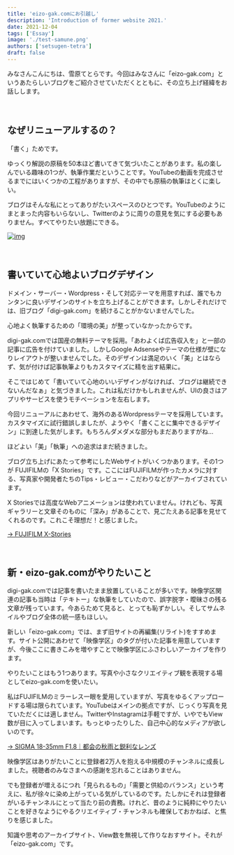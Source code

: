 ```yaml
---
title: 'eizo-gak.comにお引越し'
description: 'Introduction of former website 2021.'
date: 2021-12-04
tags: ['Essay']
image: './test-samune.png'
authors: ['setsugen-tetra']
draft: false
---
```



みなさんこんにちは、雪原てとらです。今回はみなさんに「eizo-gak.com」というあたらしいブログをご紹介させていただくとともに、その立ち上げ経緯をお話しします。

　


## なぜリニューアルするの？

「書く」ためです。

ゆっくり解説の原稿を50本ほど書いてきて気づいたことがあります。私の楽しんでいる趣味の1つが、執筆作業だということです。YouTubeの動画を完成させるまでにはいくつかの工程がありますが、その中でも原稿の執筆はとくに楽しい。

ブログはそんな私にとってありがたいスペースのひとつです。YouTubeのようにまとまった内容もいらないし、Twitterのように周りの意見を気にする必要もありません。すべてやりたい放題にできる。

[![img](/images/blog/2021-12-04/image.jpg)](/images/blog/2021-12-04/image.jpg)

　
## 書いていて心地よいブログデザイン

ドメイン・サーバー・Wordpress・そして対応テーマを用意すれば、誰でもカンタンに良いデザインのサイトを立ち上げることができます。しかしそれだけでは、旧ブログ「digi-gak.com」を続けることがかないませんでした。

心地よく執筆するための「環境の美」が整っていなかったからです。

digi-gak.comでは国産の無料テーマを採用。「あわよくば広告収入を」と一部の記事に広告を付けていました。しかしGoogle Adsenseやテーマの仕様が壁になりレイアウトが整いませんでした。そのデザインは満足のいく「美」とはならず、気が付けば記事執筆よりもカスタマイズに精を出す結果に。

そこではじめて「書いていて心地のいいデザインがなければ、ブログは継続できないんだなぁ」と気づきました。これは私だけかもしれませんが、UIの良さはアプリやサービスを使うモチベーションを左右します。

今回リニューアルにあわせて、海外のあるWordpressテーマを採用しています。カスタマイズに試行錯誤しましたが、ようやく「書くことに集中できるデザイン」に到達した気がします。もちろんダメダメな部分もまだありますがね…

ほどよい「美」「執筆」への追求はまだ続きました。

ブログ立ち上げにあたって参考にしたWebサイトがいくつかあります。その1つが FUJIFILMの「X Stories」です。ここにはFUJIFILMが作ったカメラに対する、写真家や開発者たちのTips・レビュー・こだわりなどがアーカイブされています。

X Storiesでは高度なWebアニメーションは使われていません。けれども、写真ギャラリーと文章そのものに「深み」があることで、見ごたえある記事を見せてくれるのです。これこそ理想だ！と感じました。

[→ FUJIFILM X-Stories](https://fujifilm-x.com/ja-jp/stories/)

　

## 新・eizo-gak.comがやりたいこと

digi-gak.comでは記事を書いたまま放置していることが多いです。映像学区関連の記事も当時は「テキトー」な執筆をしていたので、誤字脱字・曖昧さの残る文章が残っています。今あらためて見ると、とっても恥ずかしい。そしてサムネイルやブログ全体の統一感もほしい。

新しい「eizo-gak.com」では、まず旧サイトの再編集(リライト)をすすめます。サイト公開にあわせて「映像学区」のタグが付いた記事を用意していますが、今後ここに書きこみを増やすことで映像学区にふさわしいアーカイブを作ります。

やりたいことはもう1つあります。写真や小さなクリエイティブ観を表現する場としてeizo-gak.comを使いたい。

私はFUJIFILMのミラーレス一眼を愛用していますが、写真をゆるくアップロードする場は限られています。YouTubeはメインの拠点ですが、じっくり写真を見ていただくには適しません。TwitterやInstagramは手軽ですが、いやでもView数が目に入ってしまいます。もっとゆったりした、自己中心的なメディアが欲しいのです。

[→ SIGMA 18-35mm F1.8｜都会の秋雨と鋭利なレンズ](https://eizo-gak.com/sigma1835-202111/)

映像学区はありがたいことに登録者2万人を抱える中規模のチャンネルに成長しました。視聴者のみなさまへの感謝を忘れることはありません。

でも登録者が増えるにつれ「見られるもの」「需要と供給のバランス」という考えに、私が徐々に染め上がっている気がしているのです。たしかにそれは登録者がいるチャンネルにとって当たり前の責務。けれど、昔のように純粋にやりたいことを好きなようにやるクリエイティブ・チャンネルも確保しておかねば、と焦りを感じました。

知識や思考のアーカイブサイト、View数を無視して作りなおすサイト。それが「eizo-gak.com」です。
